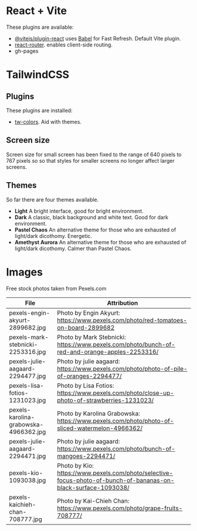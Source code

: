 <!-- @format -->

# React + Vite

These plugins are available:

<!-- prettier-ignore -->
-   [@vitejs/plugin-react](https://github.com/vitejs/vite-plugin-react/blob/main/packages/plugin-react/README.md)
    uses [Babel](https://babeljs.io/) for Fast Refresh. Default Vite plugin.
-   [react-router](https://www.npmjs.com/package/react-router). 
    enables client-side routing.
- gh-pages

# TailwindCSS

## Plugins

These plugins are installed:

<!-- prettier-ignore -->
-   [tw-colors](https://www.npmjs.com/package/tw-colors).
    Aid with themes.

## Screen size

<!-- prettier-ignore -->
Screen size for small screen has been fixed to the range of 640 pixels to 767 pixels so so that styles for smaller screens no longer affect larger screens.

## Themes

So far there are four themes available.

<!-- prettier-ignore -->
-   **Light**
    A bright interface, good for bright environment.
-   **Dark** 
    A classic, black background and white text. Good for dark environment.
-   **Pastel Chaos**
    An alternative theme for those who are exhausted of light/dark dicothomy. Energetic.
-   **Amethyst Aurora** 
    An alternative theme for those who are exhausted of light/dark dicothomy. Calmer than Pastel Chaos.

# Images

Free stock photos taken from Pexels.com

| File                                  | Attribution                                                                                                    |
| ------------------------------------- | -------------------------------------------------------------------------------------------------------------- |
| pexels-engin-akyurt-2899682.jpg       | Photo by Engin Akyurt: https://www.pexels.com/photo/red-tomatoes-on-board-2899682                              |
| pexels-mark-stebnicki-2253316.jpg     | Photo by Mark Stebnicki: https://www.pexels.com/photo/bunch-of-red-and-orange-apples-2253316/                  |
| pexels-julie-aagaard-2294477.jpg      | Photo by julie aagaard: https://www.pexels.com/photo/photo-of-pile-of-oranges-2294477/                         |
| pexels-lisa-fotios-1231023.jpg        | Photo by Lisa Fotios: https://www.pexels.com/photo/close-up-photo-of-strawberries-1231023/                     |
| pexels-karolina-grabowska-4966362.jpg | Photo by Karolina Grabowska: https://www.pexels.com/photo/photo-of-sliced-watermelon-4966362/                  |
| pexels-julie-aagaard-2294471.jpg      | Photo by julie aagaard: https://www.pexels.com/photo/bunch-of-mangoes-2294471/                                 |
| pexels-kio-1093038.jpg                | Photo by Kio: https://www.pexels.com/photo/selective-focus-photo-of-bunch-of-bananas-on-black-surface-1093038/ |
| pexels-kaichieh-chan-708777.jpg       | Photo by Kai-Chieh Chan: https://www.pexels.com/photo/grape-fruits-708777/                                     |
